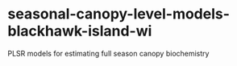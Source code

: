 # seasonal-canopy-level-models-blackhawk-island-wi
PLSR models for estimating full season canopy biochemistry

